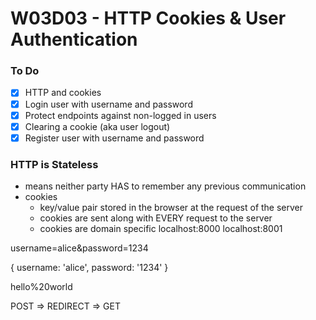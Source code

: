# W03D03 - HTTP Cookies & User Authentication

### To Do
- [x] HTTP and cookies
- [x] Login user with username and password
- [x] Protect endpoints against non-logged in users
- [x] Clearing a cookie (aka user logout)
- [x] Register user with username and password

### HTTP is Stateless
* means neither party HAS to remember any previous communication
* cookies
  * key/value pair stored in the browser at the request of the server
  * cookies are sent along with EVERY request to the server
  * cookies are domain specific localhost:8000 localhost:8001


username=alice&password=1234

{
  username: 'alice',
  password: '1234'
}

hello%20world

POST => REDIRECT => GET














